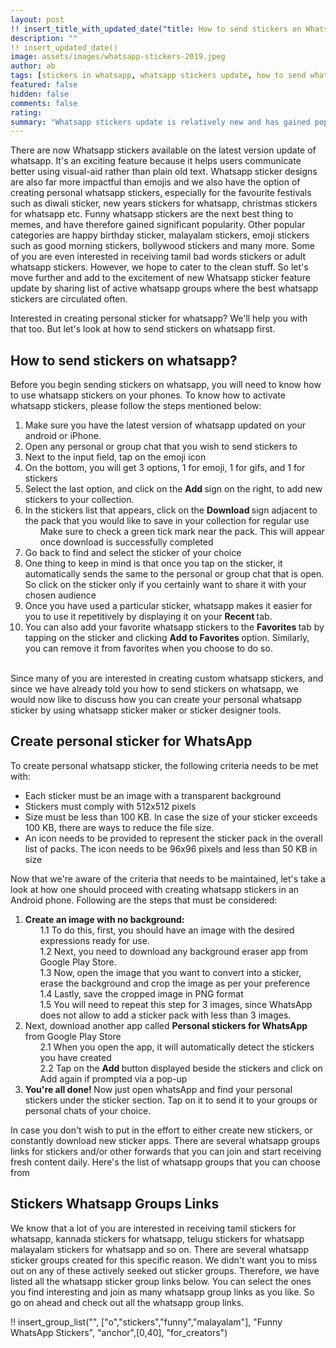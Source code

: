 ```yaml
---
layout: post
!! insert_title_with_updated_date("title: How to send stickers on WhatsApp Groups") !!
description: ""
!! insert_updated_date()
image: assets/images/whatsapp-stickers-2019.jpeg
author: ab
tags: [stickers in whatsapp, whatsapp stickers update, how to send whatsapp stickers]
featured: false
hidden: false
comments: false
rating:
summary: "Whatsapp stickers update is relatively new and has gained popularity amongst all users. If you're not sure about how to send stickers on whatsapp, we're here to help you out. Whatsapp stickers do really liven up personal as well as group chats and seem highly relevant to most conversations. No wonder so many people are fond of it and are actively looking to create whatsapp stickers and to share it with their friends and family. We're here to help you out with understanding how to create whatsapp stickers and how to send stickers on whatsapp so that you can share them whenever and wherever you want to. Let's go ahead and see how this can be done"
---
```


There are now Whatsapp stickers available on the latest version update of whatsapp. It's an exciting feature because it helps users communicate better using visual-aid rather than plain old text. Whatsapp sticker designs are also far more impactful than emojis and we also have the option of creating personal whatsapp stickers, especially for the favourite festivals such as diwali sticker, new years stickers for whatsapp, christmas stickers for whatsapp etc. Funny whatsapp stickers are the next best thing to memes, and have therefore gained significant popularity. Other popular categories are happy birthday sticker, malayalam stickers, emoji stickers such as good morning stickers, bollywood stickers and many more. Some of you are even interested in receiving tamil bad words stickers or adult whatsapp stickers. However, we hope to cater to the clean stuff. So let's move further and add to the excitement of new Whatsapp sticker feature update by sharing list of active whatsapp groups where the best whatsapp stickers are circulated often. 

Interested in creating personal sticker for whatsapp? We'll help you with that too. But let's look at how to send stickers on whatsapp first. 

## How to send stickers on whatsapp?

Before you begin sending stickers on whatsapp, you will need to know how to use whatsapp stickers on your phones. To know how to activate whatsapp stickers, please follow the steps mentioned below:

<ol>
<li> Make sure you have the latest version of whatsapp updated on your android or iPhone. </li>
<li> Open any personal or group chat that you wish to send stickers to </li>
<li> Next to the input field, tap on the emoji icon </li>
<li> On the bottom, you will get 3 options, 1 for emoji, 1 for gifs, and 1 for stickers </li>
<li> Select the last option, and click on the <strong> Add </strong> sign on the right, to add new stickers to your collection. </li>
<li> In the stickers list that appears, click on the <strong> Download </strong> sign adjacent to the pack that you would like to save in your collection for regular use
<ul> Make sure to check a green tick mark near the pack. This will appear once download is successfully completed </ul> </li>
<li> Go back to find and select the sticker of your choice </li>
<li> One thing to keep in mind is that once you tap on the sticker, it automatically sends the same to the personal or group chat that is open. So click on the sticker only if you certainly want to share it with your chosen audience </li>
<li> Once you have used a particular sticker, whatsapp makes it easier for you to use it repetitively by displaying it on your <strong> Recent </strong>tab.</li>
<li> You can also add your favorite whatsapp stickers to the <strong> Favorites </strong> tab by tapping on the sticker and clicking <strong> Add to Favorites </strong> option. Similarly, you can remove it from favorites when you choose to do so. </li>
</ol>

<br/>
Since many of you are interested in creating custom whatsapp stickers, and since we have already told you how to send stickers on whatsapp, we would now like to discuss how you can create your personal whatsapp sticker by using whatsapp sticker maker or sticker designer tools. 

## Create personal sticker for WhatsApp 
To create personal whatsapp sticker, the following criteria needs to be met with:

<ul><li> Each sticker must be an image with a transparent background </li>
<li> Stickers must comply with 512x512 pixels </li>
<li> Size must be less than 100 KB. In case the size of your sticker exceeds 100 KB, there are ways to reduce the file size. </li> 
<li> An icon needs to be provided to represent the sticker pack in the overall list of packs. The icon needs to be 96x96 pixels and less than 50 KB in size </li></ul>

Now that we're aware of the criteria that needs to be maintained, let's take a look at how one should proceed with creating whatsapp stickers in an Android phone. Following are the steps that must be considered:

<ol>
<li> <strong>Create an image with no background: </strong> 
<ul> 1.1 To do this, first, you should have an image with the desired expressions ready for use.</ul>
<ul> 1.2 Next, you need to download any background eraser app from Google Play Store. </ul>
<ul> 1.3 Now, open the image that you want to convert into a sticker, erase the background and crop the image as per your preference </ul> 
<ul> 1.4 Lastly, save the cropped image in PNG format</ul>
<ul> 1.5 You will need to repeat this step for 3 images, since WhatsApp does not allow to add a sticker pack with less than 3 images. </ul></li>
<li> Next, download another app called <strong>Personal stickers for WhatsApp </strong> from Google Play Store 
<ul> 2.1 When you open the app, it will automatically detect the stickers you have created </ul> 
<ul> 2.2 Tap on the <strong> Add </strong> button displayed beside the stickers and click on Add again if prompted via a pop-up </ul></li>
<li> <strong>You're all done! </strong> Now just open whatsApp and find your personal stickers under the sticker section. Tap on it to send it to your groups or personal chats of your choice.</li> </ol>

In case you don't wish to put in the effort to either create new stickers, or constantly download new sticker apps. There are several whatsapp groups links for stickers and/or other forwards that you can join and start receiving fresh content daily. Here's the list of whatsapp groups that you can choose from
<br/>

## Stickers Whatsapp Groups Links

We know that a lot of you are interested in receiving  tamil stickers for whatsapp, kannada stickers for whatsapp, telugu stickers for whatsapp malayalam stickers for whatsapp and so on. There are several whatsapp sticker groups created for this specific reason. We didn't want you to miss out on any of these actively seeked out sticker groups. Therefore, we have listed all the whatsapp sticker group links below. You can select the ones you find interesting and join as many whatsapp group links as you like. So go on ahead and check out all the whatsapp group links. 
 
!! insert_group_list("", ["o","stickers","funny","malayalam"], "Funny WhatsApp Stickers", "anchor",[0,40], "for_creators")
